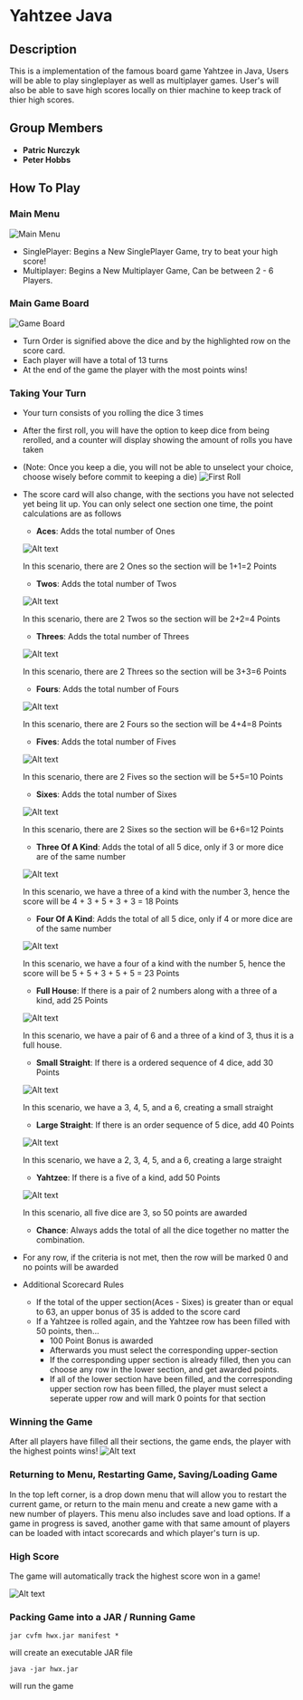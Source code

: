 # Yahtzee Java

## Description
This is a implementation of the famous board game Yahtzee in Java, Users will be able to play singleplayer as well as multiplayer games. User's will also be able to save high scores locally on thier machine to keep track of thier high scores.

## Group Members
- **Patric Nurczyk**
- **Peter Hobbs**

## How To Play

### Main Menu
![Main Menu](readme_images/mainmenu.png)
- SinglePlayer: Begins a New SinglePlayer Game, try to beat your high score!
- Multiplayer: Begins a New Multiplayer Game, Can be between 2 - 6 Players.

### Main Game Board
![Game Board](readme_images/gameboard.png)
- Turn Order is signified above the dice and by the highlighted row on the score card.
- Each player will have a total of 13 turns
- At the end of the game the player with the most points wins!

### Taking Your Turn
- Your turn consists of you rolling the dice 3 times
- After the first roll, you will have the option to keep dice from being rerolled, and a counter will display showing the amount of rolls you have taken
-  (Note: Once you keep a die, you will not be able to unselect your choice, choose wisely before commit to keeping a die)
![First Roll](readme_images/firstturn.png)
- The score card will also change, with the sections you have not selected yet being lit up. You can only select one section one time, the point calculations are as follows
    - **Aces**: Adds the total number of Ones
  
    ![Alt text](readme_images/ones.png)

    In this scenario, there are 2 Ones so the section will be 1+1=2 Points
    - **Twos**: Adds the total number of Twos
      
    ![Alt text](readme_images/twos.png)

    In this scenario, there are 2 Twos so the section will be 2+2=4 Points
    - **Threes**: Adds the total number of Threes
      
    ![Alt text](readme_images/threes.png)

    In this scenario, there are 2 Threes so the section will be 3+3=6 Points
    - **Fours**: Adds the total number of Fours
      
    ![Alt text](readme_images/fours.png)

    In this scenario, there are 2 Fours so the section will be 4+4=8 Points
     - **Fives**: Adds the total number of Fives
       
    ![Alt text](readme_images/fives.png)

    In this scenario, there are 2 Fives so the section will be 5+5=10 Points
    - **Sixes**: Adds the total number of Sixes
      
    ![Alt text](readme_images/sixes.png)

    In this scenario, there are 2 Sixes so the section will be 6+6=12 Points
    - **Three Of A Kind**: Adds the total of all 5 dice, only if 3 or more dice are of the same number
      
    ![Alt text](readme_images/3kind.png)

    In this scenario, we have a three of a kind with the number 3, hence the score will be 4 + 3 + 5 + 3 + 3 = 18 Points
    - **Four Of A Kind**: Adds the total of all 5 dice, only if 4 or more dice are of the same number
      
    ![Alt text](readme_images/4kind.png)

    In this scenario, we have a four of a kind with the number 5, hence the score will be 5 + 5 + 3 + 5 + 5 = 23 Points
    - **Full House**: If there is a pair of 2 numbers along with a three of a kind, add 25 Points
      
    ![Alt text](readme_images/fullhouse.png)

    In this scenario, we have a pair of 6 and a three of a kind of 3, thus it is a full house.
    - **Small Straight**: If there is a ordered sequence of 4 dice, add 30 Points
      
    ![Alt text](readme_images/smstr.png)

    In this scenario, we have a 3, 4, 5, and a 6, creating a small straight
    - **Large Straight**: If there is an order sequence of 5 dice, add 40 Points
      
    ![Alt text](readme_images/lgstr.png)

    In this scenario, we have a 2, 3, 4, 5, and a 6, creating a large straight
    - **Yahtzee**: If there is a five of a kind, add 50 Points
      
    ![Alt text](readme_images/yahtzee.png)

    In this scenario, all five dice are 3,
    so 50 points are awarded
    - **Chance**: Always adds the total of all the dice together no matter the combination.
- For any row, if the criteria is not met, then the row will be marked 0 and no points will be awarded
- Additional Scorecard Rules
    - If the total of the upper section(Aces - Sixes) is greater than or equal to 63, an upper bonus of 35 is added to the score card
    - If a Yahtzee is rolled again, and the Yahtzee row has been filled with 50 points, then...
        - 100 Point Bonus is awarded
        - Afterwards you must select the corresponding upper-section
        - If the corresponding upper section is already filled, then you can choose any row in the lower section, and get awarded points.
        - If all of the lower section have been filled, and the corresponding upper section row has been filled, the player must select a seperate upper row and will mark 0 points for that section
### Winning the Game
After all players have filled all their sections, the game ends, the player with the highest points wins!
![Alt text](readme_images/winner.png)

### Returning to Menu, Restarting Game, Saving/Loading Game
In the top left corner, is a drop down menu that will allow you to restart the current game, or return to the main menu and create a new game with a new number of players.
This menu also includes save and load options. If a game in progress is saved, another game with that same amount of players can be loaded with intact scorecards and which player's turn is up.

### High Score
The game will automatically track the highest score won in a game!

![Alt text](readme_images/options.png)
### Packing Game into a JAR / Running Game
```
jar cvfm hwx.jar manifest *
```
will create an executable JAR file
```
java -jar hwx.jar
```
will run the game
